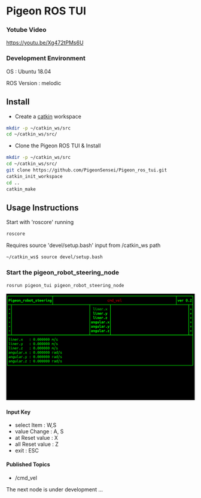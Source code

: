 # Pigeon ROS TUI

### Yotube Video
   https://youtu.be/Xg472tPMs6U

### Development Environment

   OS : Ubuntu 18.04

   ROS Version : melodic
   
## Install

   - Create a [catkin](http://wiki.ros.org/catkin#Installing_catkin) workspace
   ```bash
   mkdir -p ~/catkin_ws/src
   cd ~/catkin_ws/src/
   ```

   - Clone the Pigeon ROS TUI & Install
   ```bash
   mkdir -p ~/catkin_ws/src
   cd ~/catkin_ws/src/
   git clone https://github.com/PigeonSensei/Pigeon_ros_tui.git
   catkin_init_workspace
   cd ..
   catkin_make 
   ```

## Usage Instructions
   Start with 'roscore' running
   ```bash
   roscore
   ```

   Requires source 'devel/setup.bash' input from /catkin_ws path
   ```bash
   ~/catkin_ws$ source devel/setup.bash
   ```
### Start the pigeon_robot_steering_node

```bash
rosrun pigeon_tui pigeon_robot_steering_node
```
![pigeon_robot_steering_demo](./demo/pigeon_robot_steering_node.gif)
#### Input Key
- select Item : W,S
- value Change : A, S
- at Reset value : X
- all Reset value : Z
- exit : ESC
#### Published Topics
- /cmd_vel


The next node is under development ...

   
